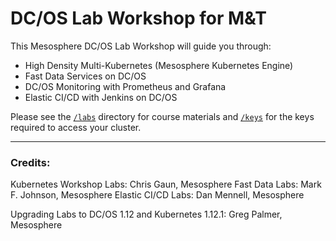 # DC/OS Lab Workshop for M&T

This Mesosphere DC/OS Lab Workshop will guide you through: 
 - High Density Multi-Kubernetes (Mesosphere Kubernetes Engine)
 - Fast Data Services on DC/OS
 - DC/OS Monitoring with Prometheus and Grafana
 - Elastic CI/CD with Jenkins on DC/OS
 

Please see the [`/labs`](https://github.com/tbaums/dcos-mandt-labs/tree/master/labs) directory for course materials and [`/keys`](https://github.com/tbaums/dcos-mandt-labs/tree/master/labshttps://github.com/tbaums/dcos-mandt-labs/tree/master/keys) for the keys required to access your cluster.



---------------

### Credits:

Kubernetes Workshop Labs: Chris Gaun, Mesosphere
Fast Data Labs: Mark F. Johnson, Mesosphere
Elastic CI/CD Labs: Dan Mennell, Mesosphere

Upgrading Labs to DC/OS 1.12 and Kubernetes 1.12.1: Greg Palmer, Mesosphere


